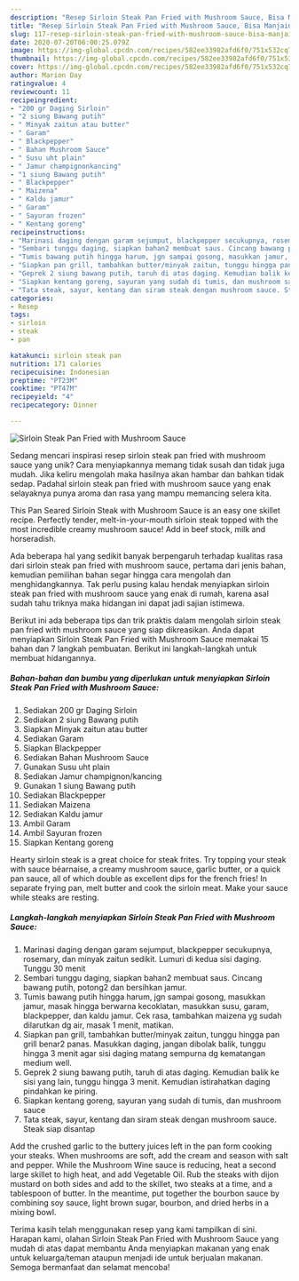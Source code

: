 ```yaml
---
description: "Resep Sirloin Steak Pan Fried with Mushroom Sauce, Bisa Manjain Lidah"
title: "Resep Sirloin Steak Pan Fried with Mushroom Sauce, Bisa Manjain Lidah"
slug: 117-resep-sirloin-steak-pan-fried-with-mushroom-sauce-bisa-manjain-lidah
date: 2020-07-20T06:00:25.079Z
image: https://img-global.cpcdn.com/recipes/582ee33982afd6f0/751x532cq70/sirloin-steak-pan-fried-with-mushroom-sauce-foto-resep-utama.jpg
thumbnail: https://img-global.cpcdn.com/recipes/582ee33982afd6f0/751x532cq70/sirloin-steak-pan-fried-with-mushroom-sauce-foto-resep-utama.jpg
cover: https://img-global.cpcdn.com/recipes/582ee33982afd6f0/751x532cq70/sirloin-steak-pan-fried-with-mushroom-sauce-foto-resep-utama.jpg
author: Marion Day
ratingvalue: 4
reviewcount: 11
recipeingredient:
- "200 gr Daging Sirloin"
- "2 siung Bawang putih"
- " Minyak zaitun atau butter"
- " Garam"
- " Blackpepper"
- " Bahan Mushroom Sauce"
- " Susu uht plain"
- " Jamur champignonkancing"
- "1 siung Bawang putih"
- " Blackpepper"
- " Maizena"
- " Kaldu jamur"
- " Garam"
- " Sayuran frozen"
- " Kentang goreng"
recipeinstructions:
- "Marinasi daging dengan garam sejumput, blackpepper secukupnya, rosemary, dan minyak zaitun sedikit. Lumuri di kedua sisi daging. Tunggu 30 menit"
- "Sembari tunggu daging, siapkan bahan2 membuat saus. Cincang bawang putih, potong2 dan bersihkan jamur."
- "Tumis bawang putih hingga harum, jgn sampai gosong, masukkan jamur, masak hingga berwarna kecoklatan, masukkan susu, garam, blackpepper, dan kaldu jamur. Cek rasa, tambahkan maizena yg sudah dilarutkan dg air, masak 1 menit, matikan."
- "Siapkan pan grill, tambahkan butter/minyak zaitun, tunggu hingga pan grill benar2 panas. Masukkan daging, jangan dibolak balik, tunggu hingga 3 menit agar sisi daging matang sempurna dg kematangan medium well."
- "Geprek 2 siung bawang putih, taruh di atas daging. Kemudian balik ke sisi yang lain, tunggu hingga 3 menit. Kemudian istirahatkan daging pindahkan ke piring."
- "Siapkan kentang goreng, sayuran yang sudah di tumis, dan mushroom sauce"
- "Tata steak, sayur, kentang dan siram steak dengan mushroom sauce. Steak siap disantap"
categories:
- Resep
tags:
- sirloin
- steak
- pan

katakunci: sirloin steak pan 
nutrition: 171 calories
recipecuisine: Indonesian
preptime: "PT23M"
cooktime: "PT47M"
recipeyield: "4"
recipecategory: Dinner

---
```



![Sirloin Steak Pan Fried with Mushroom Sauce](https://img-global.cpcdn.com/recipes/582ee33982afd6f0/751x532cq70/sirloin-steak-pan-fried-with-mushroom-sauce-foto-resep-utama.jpg)

Sedang mencari inspirasi resep sirloin steak pan fried with mushroom sauce yang unik? Cara menyiapkannya memang tidak susah dan tidak juga mudah. Jika keliru mengolah maka hasilnya akan hambar dan bahkan tidak sedap. Padahal sirloin steak pan fried with mushroom sauce yang enak selayaknya punya aroma dan rasa yang mampu memancing selera kita.

This Pan Seared Sirloin Steak with Mushroom Sauce is an easy one skillet recipe. Perfectly tender, melt-in-your-mouth sirloin steak topped with the most incredible creamy mushroom sauce! Add in beef stock, milk and horseradish.

Ada beberapa hal yang sedikit banyak berpengaruh terhadap kualitas rasa dari sirloin steak pan fried with mushroom sauce, pertama dari jenis bahan, kemudian pemilihan bahan segar hingga cara mengolah dan menghidangkannya. Tak perlu pusing kalau hendak menyiapkan sirloin steak pan fried with mushroom sauce yang enak di rumah, karena asal sudah tahu triknya maka hidangan ini dapat jadi sajian istimewa.


Berikut ini ada beberapa tips dan trik praktis dalam mengolah sirloin steak pan fried with mushroom sauce yang siap dikreasikan. Anda dapat menyiapkan Sirloin Steak Pan Fried with Mushroom Sauce memakai 15 bahan dan 7 langkah pembuatan. Berikut ini langkah-langkah untuk membuat hidangannya.

<!--inarticleads1-->

##### Bahan-bahan dan bumbu yang diperlukan untuk menyiapkan Sirloin Steak Pan Fried with Mushroom Sauce:

1. Sediakan 200 gr Daging Sirloin
1. Sediakan 2 siung Bawang putih
1. Siapkan  Minyak zaitun atau butter
1. Sediakan  Garam
1. Siapkan  Blackpepper
1. Sediakan  Bahan Mushroom Sauce
1. Gunakan  Susu uht plain
1. Sediakan  Jamur champignon/kancing
1. Gunakan 1 siung Bawang putih
1. Sediakan  Blackpepper
1. Sediakan  Maizena
1. Sediakan  Kaldu jamur
1. Ambil  Garam
1. Ambil  Sayuran frozen
1. Siapkan  Kentang goreng


Hearty sirloin steak is a great choice for steak frites. Try topping your steak with sauce béarnaise, a creamy mushroom sauce, garlic butter, or a quick pan sauce, all of which double as excellent dips for the french fries! In separate frying pan, melt butter and cook the sirloin meat. Make your sauce while steaks are resting. 

<!--inarticleads2-->

##### Langkah-langkah menyiapkan Sirloin Steak Pan Fried with Mushroom Sauce:

1. Marinasi daging dengan garam sejumput, blackpepper secukupnya, rosemary, dan minyak zaitun sedikit. Lumuri di kedua sisi daging. Tunggu 30 menit
1. Sembari tunggu daging, siapkan bahan2 membuat saus. Cincang bawang putih, potong2 dan bersihkan jamur.
1. Tumis bawang putih hingga harum, jgn sampai gosong, masukkan jamur, masak hingga berwarna kecoklatan, masukkan susu, garam, blackpepper, dan kaldu jamur. Cek rasa, tambahkan maizena yg sudah dilarutkan dg air, masak 1 menit, matikan.
1. Siapkan pan grill, tambahkan butter/minyak zaitun, tunggu hingga pan grill benar2 panas. Masukkan daging, jangan dibolak balik, tunggu hingga 3 menit agar sisi daging matang sempurna dg kematangan medium well.
1. Geprek 2 siung bawang putih, taruh di atas daging. Kemudian balik ke sisi yang lain, tunggu hingga 3 menit. Kemudian istirahatkan daging pindahkan ke piring.
1. Siapkan kentang goreng, sayuran yang sudah di tumis, dan mushroom sauce
1. Tata steak, sayur, kentang dan siram steak dengan mushroom sauce. Steak siap disantap


Add the crushed garlic to the buttery juices left in the pan form cooking your steaks. When mushrooms are soft, add the cream and season with salt and pepper. While the Mushroom Wine sauce is reducing, heat a second large skillet to high heat, and add Vegetable Oil. Rub the steaks with dijon mustard on both sides and add to the skillet, two steaks at a time, and a tablespoon of butter. In the meantime, put together the bourbon sauce by combining soy sauce, light brown sugar, bourbon, and dried herbs in a mixing bowl. 

Terima kasih telah menggunakan resep yang kami tampilkan di sini. Harapan kami, olahan Sirloin Steak Pan Fried with Mushroom Sauce yang mudah di atas dapat membantu Anda menyiapkan makanan yang enak untuk keluarga/teman ataupun menjadi ide untuk berjualan makanan. Semoga bermanfaat dan selamat mencoba!
